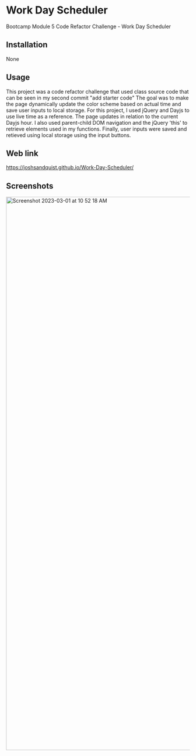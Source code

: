 # Work Day Scheduler
Bootcamp Module 5 Code Refactor Challenge - Work Day Scheduler


## Installation

None

## Usage

This project was a code refactor challenge that used class source code that can be seen in my second commit "add starter code"
The goal was to make the page dynamically update the color scheme based on actual time and save user inputs to local storage.
For this project, I used jQuery and Dayjs to use live time as a reference. The page updates in relation to the current Dayjs hour.
I also used parent-child DOM navigation and the jQuery 'this' to retrieve elements used in my functions. 
Finally, user inputs were saved and retieved using local storage using the input buttons.

## Web link

https://joshsandquist.github.io/Work-Day-Scheduler/

## Screenshots

<img width="1512" alt="Screenshot 2023-03-01 at 10 52 18 AM" src="https://user-images.githubusercontent.com/104536533/222221765-88d5a7fa-6c04-4d33-9539-0ca31b8ea2f5.png">
